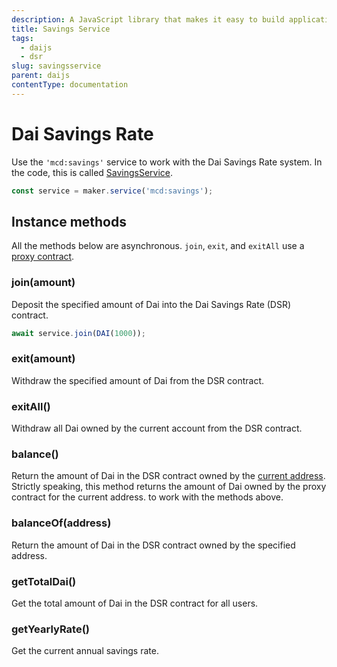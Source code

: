 ```yaml
---
description: A JavaScript library that makes it easy to build applications on top of MakerDAO's platform of smart contracts
title: Savings Service
tags:
  - daijs
  - dsr
slug: savingsservice
parent: daijs
contentType: documentation
---
```


# Dai Savings Rate

Use the `'mcd:savings'` service to work with the Dai Savings Rate system. In the code, this is called [SavingsService](https://github.com/makerdao/dai.js/blob/dev/packages/dai-plugin-mcd/src/SavingsService.js).

```javascript
const service = maker.service('mcd:savings');
```

## Instance methods

All the methods below are asynchronous. `join`, `exit`, and `exitAll` use a [proxy contract](advanced-configuration/using-ds-proxy.md).

### join\(amount\)

Deposit the specified amount of Dai into the Dai Savings Rate \(DSR\) contract.

```javascript
await service.join(DAI(1000));
```

### exit\(amount\)

Withdraw the specified amount of Dai from the DSR contract.

### exitAll\(\)

Withdraw all Dai owned by the current account from the DSR contract.

### balance\(\)

Return the amount of Dai in the DSR contract owned by the [current address](advanced-configuration/using-multiple-accounts.md). Strictly speaking, this method returns the amount of Dai owned by the proxy contract for the current address. to work with the methods above.

### balanceOf\(address\)

Return the amount of Dai in the DSR contract owned by the specified address.

### getTotalDai\(\)

Get the total amount of Dai in the DSR contract for all users.

### getYearlyRate\(\)

Get the current annual savings rate.
